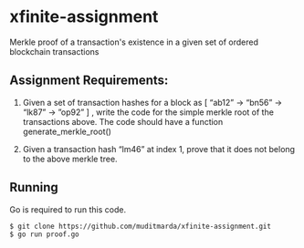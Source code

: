 # xfinite-assignment
Merkle proof of a transaction's existence in a given set of ordered blockchain transactions

## Assignment Requirements:
1. Given a set of transaction hashes for a block as [ “ab12” -> “bn56” -> “lk87” -> ”op92” ] , write the code for the simple merkle root of the transactions above. The code should have a function generate_merkle_root()

2. Given a transaction hash “lm46” at index 1, prove that it does not belong to the above merkle tree.

## Running

Go is required to run this code.

```shell
$ git clone https://github.com/muditmarda/xfinite-assignment.git
$ go run proof.go
```
